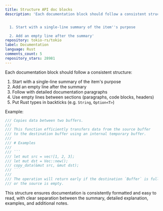 ```yaml
---
title: Structure API doc blocks
description: 'Each documentation block should follow a consistent structure:


  1. Start with a single-line summary of the item''s purpose

  2. Add an empty line after the summary'
repository: tokio-rs/tokio
label: Documentation
language: Rust
comments_count: 5
repository_stars: 28981
---
```


Each documentation block should follow a consistent structure:

1. Start with a single-line summary of the item's purpose
2. Add an empty line after the summary
3. Follow with detailed documentation paragraphs
4. Use empty lines between sections (paragraphs, code blocks, headers)
5. Put Rust types in backticks (e.g. `String`, `Option<T>`)

Example:

```rust
/// Copies data between two buffers.
///
/// This function efficiently transfers data from the source buffer
/// to the destination buffer using an internal temporary buffer.
/// 
/// # Examples
///
/// ```
/// let mut src = vec![1, 2, 3];
/// let mut dst = Vec::new();
/// copy_data(&mut src, &mut dst);
/// ```
///
/// The operation will return early if the destination `Buffer` is full
/// or the source is empty.
```

This structure ensures documentation is consistently formatted and easy to read, with clear separation between the summary, detailed explanation, examples, and additional notes.